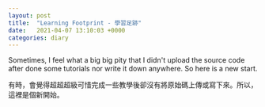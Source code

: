 ```yaml
---
layout: post
title:  "Learning Footprint - 學習足跡"
date:   2021-04-07 13:10:03 +0000
categories: diary
---
```

Sometimes, I feel what a big big pity that I didn't upload the source code after done some tutorials nor write it down anywhere. So here is a new start.

有時，會覺得超超超級可惜完成一些教學後卻沒有將原始碼上傳或寫下來。所以，這裡是個新開始。
